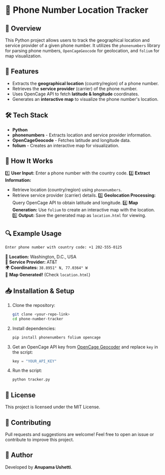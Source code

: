 # 📍 Phone Number Location Tracker

## 📌 Overview
This Python project allows users to track the geographical location and service provider of a given phone number. It utilizes the `phonenumbers` library for parsing phone numbers, `OpenCageGeocode` for geolocation, and `folium` for map visualization.

## 🔹 Features
- Extracts the **geographical location** (country/region) of a phone number.
- Retrieves the **service provider** (carrier) of the phone number.
- Uses OpenCage API to fetch **latitude & longitude** coordinates.
- Generates an **interactive map** to visualize the phone number's location.

## 🛠️ Tech Stack
- **Python**
- **phonenumbers** - Extracts location and service provider information.
- **OpenCageGeocode** - Fetches latitude and longitude data.
- **folium** - Creates an interactive map for visualization.

## 🚀 How It Works

1️⃣ **User Input:** Enter a phone number with the country code.
2️⃣ **Extract Information:**
   - Retrieve location (country/region) using `phonenumbers`.
   - Retrieve service provider (carrier) details.
3️⃣ **Geolocation Processing:** Query OpenCage API to obtain latitude and longitude.
4️⃣ **Map Generation:** Use `folium` to create an interactive map with the location.
5️⃣ **Output:** Save the generated map as `location.html` for viewing.

## 🔍 Example Usage
```bash
Enter phone number with country code: +1 202-555-0125
```

📌 **Location:** Washington, D.C., USA  
📡 **Service Provider:** AT&T  
🌍 **Coordinates:** `38.8951° N, 77.0364° W`  
📜 **Map Generated!** (Check `location.html`)

## 📥 Installation & Setup

1. Clone the repository:
   ```bash
   git clone <your-repo-link>
   cd phone-number-tracker
   ```
2. Install dependencies:
   ```bash
   pip install phonenumbers folium opencage
   ```
3. Get an OpenCage API key from [OpenCage Geocoder](https://opencagedata.com/) and replace `key` in the script:
   ```python
   key = "YOUR_API_KEY"
   ```
4. Run the script:
   ```bash
   python tracker.py
   ```

## 📜 License
This project is licensed under the MIT License.

## 🤝 Contributing
Pull requests and suggestions are welcome! Feel free to open an issue or contribute to improve this project.

## 📌 Author
Developed by **Anupama Ushetti**. 
